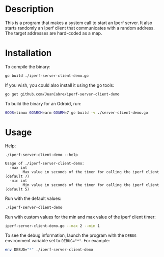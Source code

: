 # Description

This is a program that makes a system call to start an Iperf server. It also
starts randomly an Iperf client that communicates with a random address. The
target addresses are hard-coded as a map.

# Installation

To compile the binary:

```bash
go build ./iperf-server-client-demo.go
```

If you wish, you could also install it using the go tools:

```bash
go get github.com/JuanCabre/iperf-server-client-demo
```

To build the binary for an Odroid, run:

```bash
GOOS=linux GOARCH=arm GOARM=7 go build -v ./server-client-demo.go
```

# Usage

Help:

```
./iperf-server-client-demo --help

Usage of ./iperf-server-client-demo:
  -max int
        Max value in seconds of the timer for calling the iperf client (default 7)
  -min int
        Min value in seconds of the timer for calling the iperf client (default 5)
```

Run with the default values:

```bash
./iperf-server-client-demo
```

Run with custom values for the min and max value of the iperf client timer:

```bash
iperf-server-client-demo.go --max 2 --min 1
```

To see the debug information, launch the program with the `DEBUG` environment
variable set to `DEBUG="*"`. For example:

```bash
env DEBUG="*" ./iperf-server-client-demo
```